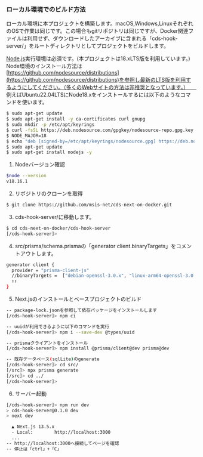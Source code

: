 ### ローカル環境でのビルド方法
ローカル環境に本プロジェクトを構築します。macOS,Windows,LinuxそれぞれのOSで作業は同じです。この場合もgitリポジトリは同じですが、Docker関連ファイルは利用せず、ダウンロードしたアーカイブに含まれる「cds-hook-server/」をルートディレクトリとしてプロジェクトをビルドします。

[Node.js](https://nodejs.org/en)実行環境は必須です。(本プロジェクトは18.xLTS版を利用しています。)
Node環境のインストール方法は[https://github.com/nodesource/distributions](https://github.com/nodesource/distributions)を参照し最新のLTS版を利用するようにしてください。（多くのWebサイトの方法は非推奨となっています。）　　
例えばUbuntu22.04LTSにNode18.xをインストールするには以下のようなコマンドを使います。
```bash
$ sudo apt-get update
$ sudo apt-get install -y ca-certificates curl gnupg
$ sudo mkdir -p /etc/apt/keyrings
$ curl -fsSL https://deb.nodesource.com/gpgkey/nodesource-repo.gpg.key | sudo gpg --dearmor -o /etc/apt/keyrings/nodesource.gpg
$ NODE_MAJOR=18
$ echo "deb [signed-by=/etc/apt/keyrings/nodesource.gpg] https://deb.nodesource.com/node_$NODE_MAJOR.x nodistro main" | sudo tee /etc/apt/sources.list.d/nodesource.list
$ sudo apt-get update
$ sudo apt-get install nodejs -y
```


1. Nodeバージョン確認
```bash
$node --version
v18.16.1
```

2. リポジトリのクローンを取得
```bash
$ git clone https://github.com/msis-net/cds-next-on-docker.git
```

3. cds-hook-server/に移動します。
```bash
$ cd cds-next-on-docker/cds-hook-server
[/cds-hook-server]> 
```
4. src/prisma/schema.prismaの「generator client.binaryTargets」をコメントアウトします。
```bash
generator client {
  provider = "prisma-client-js"
  //binaryTargets =  ["debian-openssl-3.0.x", "linux-arm64-openssl-3.0.x"]
  ↑↑
}
```

5. Next.jsのインストールとベースプロジェクトのビルド
```bash
-- package-lock.jsonを参照して依存パッケージをインストールします
[/cds-hook-server]> npm ci

-- uuidが利用できるように以下のコマンドを実行
[/cds-hook-server]> npm i --save-dev @types/uuid

-- prismaクライアントをインストール
[/cds-hook-server]> npm install @prisma/client@dev prisma@dev

-- 既存データベース(sqlLite)のgenerate
[/cds-hook-server]> cd src/
[/src]> npx prisma generate
[/src]> cd ../
[/cds-hook-server]>
```

6. サーバー起動
```bash
[/cds-hook-server]> npm run dev
> cds-hook-server@0.1.0 dev
> next dev

  ▲ Next.js 13.5.x
  - Local:        http://localhost:3000
  ...
-- http://localhost:3000へ接続してページを確認
-- 停止は「ctrl」+「C」
```
